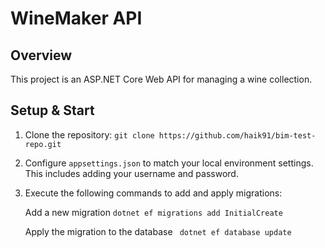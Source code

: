 # WineMaker API

## Overview

This project is an ASP.NET Core Web API for managing a wine collection.


## Setup & Start 

1. Clone the repository:
   ``` git clone https://github.com/haik91/bim-test-repo.git ```


2.  Configure `appsettings.json` to match your local environment settings. This includes adding your username and password.

3.  Execute the following commands to add and apply migrations:

    Add a new migration 
   ``` dotnet ef migrations add InitialCreate  ``` 

    Apply the migration to the database
   ```  dotnet ef database update ``` 